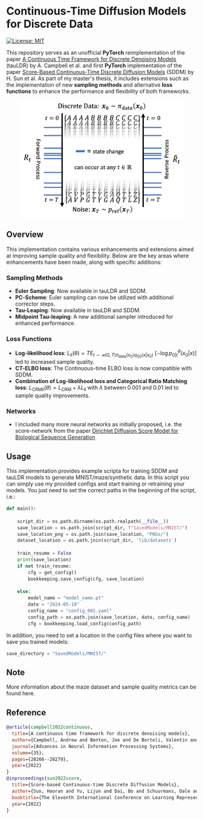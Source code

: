 # Continuous-Time Diffusion Models for Discrete Data

[![License: MIT](https://img.shields.io/badge/License-MIT-yellow.svg)](https://github.com/paulffm/Master-Thesis/blob/master/LICENSE)

This repository serves as an unofficial **PyTorch** reimplementation of the paper [A Continuous Time Framework for Discrete Denoising Models](https://arxiv.org/pdf/2205.14987) (tauLDR) by A. Campbell et al. and first **PyTorch** implementation of the paper [Score-Based Continuous-Time Discrete Diffusion Models](https://openreview.net/pdf?id=BYWWwSY2G5s) (SDDM) by H. Sun et al. As part of my master's thesis, it includes extensions such as the implementation of new **sampling methods** and alternative **loss functions** to enhance the performance and flexibility of both frameworks.

<p align="center">
  <img src="ct_forwardrev_process2.png"  alt="1" width = 438px height = 311px >
</p>

## Overview

This implementation contains various enhancements and extensions aimed at improving sample quality and flexibility. Below are the key areas where enhancements have been made, along with specific additions:

### Sampling Methods

- **Euler Sampling**: Now available in tauLDR and SDDM.
- **PC-Scheme**: Euler sampling can now be utilized with additional corrector steps.
- **Tau-Leaping**: Now available in tauLDR and SDDM.
- **Midpoint Tau-leaping**: A new additional sampler introduced for enhanced performance.

### Loss Functions

- **Log-likelihood loss**: $L_{\text{ll}}(\theta) = T E_{t\sim \mathcal{U}(0, T) \pi_{\text{data}}(x_0) q_{t|0}(x|x_0)}$ $[ - \log p^{\theta}_{0|t}(x_0|x) ]$
led to increased sample quality.
- **CT-ELBO loss**: The Continuous-time ELBO loss is now compatible with SDDM.
- **Combination of Log-likelihood loss and Categorical Ratio Matching loss**: $L_{\text{CRMll}}(\theta) = L_{\text{CRM}} + \lambda L_{\text{ll}}$ with $\lambda$ between 0.001 and 0.01 led to sample quality improvements.
  
### Networks

- I included many more neural networks as initially proposed, i.e. the score-network from the paper [Dirichlet Diffusion Score Model for Biological Sequence Generation](https://arxiv.org/pdf/2305.10699.pdf)

## Usage

This implementation provides example scripta for training SDDM and tauLDR models to generate MNIST/maze/synthetic data. In this script you can simply use my provided configs and start training or retraining your models. You just need to set the correct paths in the beginning of the script, i.e.:

```python
def main():

    script_dir = os.path.dirname(os.path.realpath(__file__))
    save_location = os.path.join(script_dir, f"SavedModels/MNIST/")
    save_location_png = os.path.join(save_location, "PNGs/")
    dataset_location = os.path.join(script_dir, 'lib/datasets')

    train_resume = False
    print(save_location)
    if not train_resume:
        cfg = get_config()
        bookkeeping.save_config(cfg, save_location)

    else:
        model_name = "model_name.pt"
        date = "2024-05-10"
        config_name = "config_001.yaml"
        config_path = os.path.join(save_location, date, config_name)
        cfg = bookkeeping.load_config(config_path)
```

In addition, you need to set a location in the config files where you want to save you trained models:

```python
save_directory = "SavedModels/MNIST/"
```

## Note

More information about the maze dataset and sample quality metrics can be found here.

## Reference

```bibtex
@article{campbell2022continuous,
  title={A continuous time framework for discrete denoising models},
  author={Campbell, Andrew and Benton, Joe and De Bortoli, Valentin and Rainforth, Thomas and Deligiannidis, George and Doucet, Arnaud},
  journal={Advances in Neural Information Processing Systems},
  volume={35},
  pages={28266--28279},
  year={2022}
}
@inproceedings{sun2022score,
  title={Score-based Continuous-time Discrete Diffusion Models},
  author={Sun, Haoran and Yu, Lijun and Dai, Bo and Schuurmans, Dale and Dai, Hanjun},
  booktitle={The Eleventh International Conference on Learning Representations},
  year={2022}
}
```
